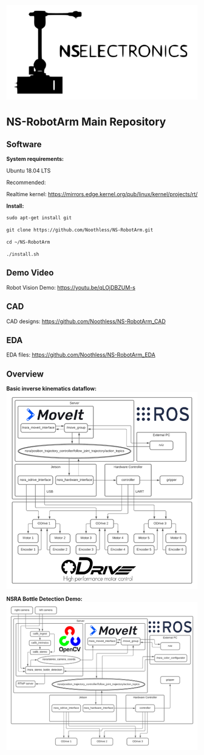 ![logo](images/robot_icon_and_logo.jpg)

# NS-RobotArm Main Repository

## Software

**System requirements:**

Ubuntu 18.04 LTS

Recommended:

Realtime kernel: https://mirrors.edge.kernel.org/pub/linux/kernel/projects/rt/

**Install:**

```
sudo apt-get install git

git clone https://github.com/Noothless/NS-RobotArm.git

cd ~/NS-RobotArm

./install.sh
```

## Demo Video
Robot Vision Demo: https://youtu.be/qLOjDBZUM-s

## CAD

CAD designs: https://github.com/Noothless/NS-RobotArm_CAD

## EDA

EDA files: https://github.com/Noothless/NS-RobotArm_EDA

## Overview
**Basic inverse kinematics dataflow:**
![logo](images/NSRA_basic_setup_2.png)

**NSRA Bottle Detection Demo:**
![logo](images/NSRA_bottle_detection_dataflow_2.png)
